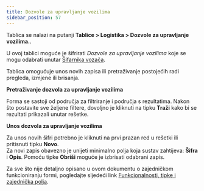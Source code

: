 ```yaml
---
title: Dozvole za upravljanje vozilima
sidebar_position: 57
---
```


Tablica se nalazi na putanji **Tablice > Logistika > Dozvole za upravljanje vozilima.**.

U ovoj tablici moguće je šifrirati *Dozvole za upravljanje vozilima* koje se mogu odabrati unutar [Šifarnika vozača](/docs/logistics/shipping/shippings-intro).

Tablica omogućuje unos novih zapisa ili pretraživanje postojećih radi pregleda, izmjene ili brisanja.  

**Pretraživanje dozvola za upravljanje vozilima**

Forma se sastoji od područja za filtriranje i područja s rezultatima. Nakon što postavite sve željene filtere, dovoljno je kliknuti na tipku **Traži** kako bi se rezultati prikazali unutar rešetke. 

**Unos dozvola za upravljanje vozilima**

Za unos novih šifri potrebno je kliknuti na prvi prazan red u rešetki ili pritisnuti tipku **Novo**.     
Za novi zapis obavezno je unijeti minimalno polja koja sustav zahtijeva: **Šifra** i **Opis**.
Pomoću tipke **Obriši** moguće je izbrisati odabrani zapis. 

Za sve što nije detaljno opisano u ovom dokumentu o zajedničkom funkcioniranju formi, pogledajte sljedeći link [Funkcionalnosti, tipke i zajednička polja](/docs/guide/common).